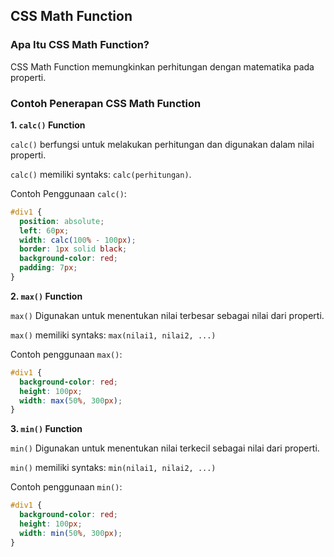## CSS Math Function 

### Apa Itu CSS Math Function?
CSS Math Function memungkinkan perhitungan dengan matematika pada properti.

### Contoh Penerapan CSS Math Function

**1. `calc()` Function**

`calc()` berfungsi untuk melakukan perhitungan dan digunakan dalam nilai properti.

`calc()` memiliki syntaks: `calc(perhitungan)`.

Contoh Penggunaan `calc()`:
```CSS
#div1 {
  position: absolute;
  left: 60px;
  width: calc(100% - 100px);
  border: 1px solid black;
  background-color: red;
  padding: 7px;
}
```

**2. `max()` Function**

`max()` Digunakan untuk menentukan nilai terbesar sebagai nilai dari properti.

`max()` memiliki syntaks: `max(nilai1, nilai2, ...)`

Contoh penggunaan `max()`:
```CSS
#div1 {
  background-color: red;
  height: 100px;
  width: max(50%, 300px);
}
``` 

**3. `min()` Function**

`min()` Digunakan untuk menentukan nilai terkecil sebagai nilai dari properti.

`min()` memiliki syntaks: `min(nilai1, nilai2, ...)`

Contoh penggunaan `min()`:
```CSS
#div1 {
  background-color: red;
  height: 100px;
  width: min(50%, 300px);
}
```
